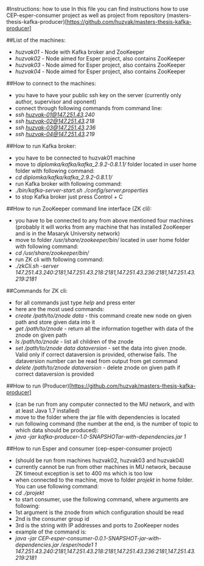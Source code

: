 #Instructions: how to use
In this file you can find instructions how to use CEP-esper-consumer project as well as project from repository (masters-thesis-kafka-producer)[https://github.com/huzvak/masters-thesis-kafka-producer]

##List of the machines:
* _huzvak01_ - Node with Kafka broker and ZooKeeper
* _huzvak02_ - Node aimed for Esper project, also contains ZooKeeper
* _huzvak03_ - Node aimed for Esper project, also contains ZooKeeper
* _huzvak04_ - Node aimed for Esper project, also contains ZooKeeper

##How to connect to the machines: 
* you have to have your public ssh key on the server (currently only author, supervisor and oponent)
* connect through following commands from command line:
 * _ssh huzvak-01@147.251.43.240_
 * _ssh huzvak-02@147.251.43.218_
 * _ssh huzvak-03@147.251.43.236_
 * _ssh huzvak-04@147.251.43.219_

##How to run Kafka broker:
* you have to be connected to huzvak01 machine
* move to _diplomka/kafka/kafka_2.9.2-0.8.1.1/_ folder located in user home folder with following command:
 * _cd diplomka/kafka/kafka_2.9.2-0.8.1.1/_
* run Kafka broker with following command:
 * _./bin/kafka-server-start.sh ./config/server.properties_
* to stop Kafka broker just press Control + C

##How to run ZooKeeper command line interface (ZK cli):
* you have to be connected to any from above mentioned four machines (probably it will works from any machine that has installed ZooKeeper and is in the Masaryk University network)
* move to folder _/usr/share/zookeeper/bin/_ located in user home folder with following command:
 * _cd /usr/share/zookeeper/bin/_
* run ZK cli with following command:
 * _./zkCli.sh -server 147.251.43.240:2181,147.251.43.218:2181,147.251.43.236:2181,147.251.43.219:2181_

##Commands for ZK cli:
* for all commands just type _help_ and press enter
* here are the most used commands:
 * _create /path/to/znode data_ - this command create new node on given path and store given data into it
 * _get /path/to/znode_ - return all the information together with data of the znode on given path
 * _ls /path/to/znode_ - list all children of the znode
 * _set /path/to/znode data dataversion_ - set the data into given znode. Valid only if correct dataversion is provided, otherwise fails. The dataversion number can be read from output from get command
 * _delete /path/to/znode dataversion_ - delete znode on given path if correct dataversion is provided


##How to run (Producer)[https://github.com/huzvak/masters-thesis-kafka-producer]
* (can be run from any computer connected to the MU network, and with at least Java 1.7 installed)
* move to the folder where the jar file with dependencies is located
* run following command (the number at the end, is the number of topic to which data should be produced):
 * _java -jar kafka-producer-1.0-SNAPSHOTar-with-dependencies.jar 1_


##How to run Esper and consumer (cep-esper-consumer project)
* (should be run from machines huzvak02, huzvak03 and huzvak04) 
* currently cannot be run from other machines in MU network, because ZK timeout exception is set to 400 ms which is too low
* when connected to the machine, move to folder _projekt_ in home folder. You can use following command:
 * _cd ./projekt_
* to start consumer, use the following command, where arguments are following: 
 * 1st argument is the znode from which configuration should be read
 * 2nd is the consumer group id
 * 3rd is the string with IP addresses and ports to ZooKeeper nodes
* example of the command is:
 * _java -jar CEP-esper-consumer-0.0.1-SNAPSHOT-jar-with-dependencies.jar /esper/node1 1 147.251.43.240:2181,147.251.43.218:2181,147.251.43.236:2181,147.251.43.219:2181_
